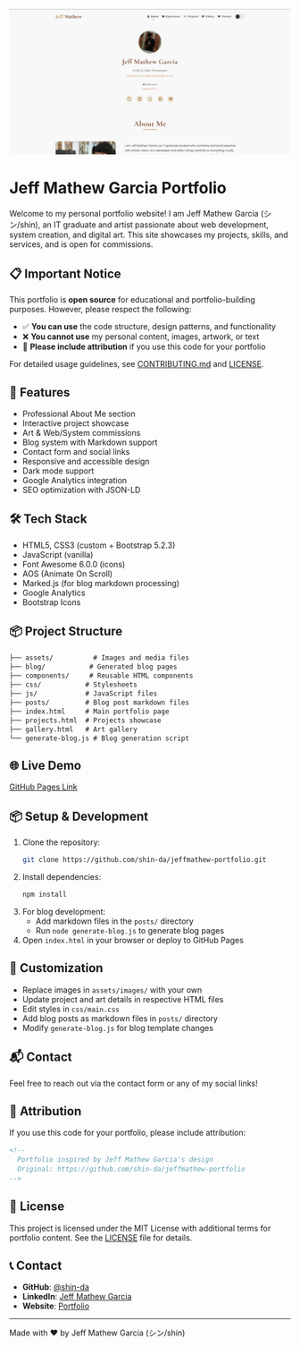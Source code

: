 ![Preview](preview.png)

# Jeff Mathew Garcia Portfolio

Welcome to my personal portfolio website! I am Jeff Mathew Garcia (シン/shin), an IT graduate and artist passionate about web development, system creation, and digital art. This site showcases my projects, skills, and services, and is open for commissions.

## 📋 Important Notice

This portfolio is **open source** for educational and portfolio-building purposes. However, please respect the following:

- ✅ **You can use** the code structure, design patterns, and functionality
- ❌ **You cannot use** my personal content, images, artwork, or text
- 📝 **Please include attribution** if you use this code for your portfolio

For detailed usage guidelines, see [CONTRIBUTING.md](CONTRIBUTING.md) and [LICENSE](LICENSE).

## 🚀 Features
- Professional About Me section
- Interactive project showcase
- Art & Web/System commissions
- Blog system with Markdown support
- Contact form and social links
- Responsive and accessible design
- Dark mode support
- Google Analytics integration
- SEO optimization with JSON-LD

## 🛠️ Tech Stack
- HTML5, CSS3 (custom + Bootstrap 5.2.3)
- JavaScript (vanilla)
- Font Awesome 6.0.0 (icons)
- AOS (Animate On Scroll)
- Marked.js (for blog markdown processing)
- Google Analytics
- Bootstrap Icons

## 📦 Project Structure
```
├── assets/          # Images and media files
├── blog/           # Generated blog pages
├── components/     # Reusable HTML components
├── css/           # Stylesheets
├── js/            # JavaScript files
├── posts/         # Blog post markdown files
├── index.html     # Main portfolio page
├── projects.html  # Projects showcase
├── gallery.html   # Art gallery
└── generate-blog.js # Blog generation script
```

## 🌐 Live Demo
[GitHub Pages Link](https://shin-da.github.io/jeffmathew-portfolio/)

## 📦 Setup & Development
1. Clone the repository:
   ```bash
   git clone https://github.com/shin-da/jeffmathew-portfolio.git
   ```
2. Install dependencies:
   ```bash
   npm install
   ```
3. For blog development:
   - Add markdown files in the `posts/` directory
   - Run `node generate-blog.js` to generate blog pages
4. Open `index.html` in your browser or deploy to GitHub Pages

## 📝 Customization
- Replace images in `assets/images/` with your own
- Update project and art details in respective HTML files
- Edit styles in `css/main.css`
- Add blog posts as markdown files in `posts/` directory
- Modify `generate-blog.js` for blog template changes

## 📬 Contact
Feel free to reach out via the contact form or any of my social links!

## 🙏 Attribution

If you use this code for your portfolio, please include attribution:

```html
<!-- 
  Portfolio inspired by Jeff Mathew Garcia's design
  Original: https://github.com/shin-da/jeffmathew-portfolio
-->
```

## 📄 License

This project is licensed under the MIT License with additional terms for portfolio content. See the [LICENSE](LICENSE) file for details.

## 📞 Contact

- **GitHub**: [@shin-da](https://github.com/shin-da)
- **LinkedIn**: [Jeff Mathew Garcia](https://www.linkedin.com/in/jeffmathew-garcia-a1b636347/)
- **Website**: [Portfolio](https://shin-da.github.io/jeffmathew-portfolio/)

---
Made with ❤️ by Jeff Mathew Garcia (シン/shin) 
